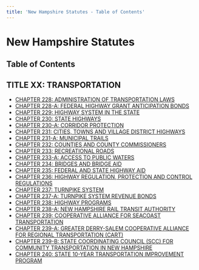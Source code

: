 ```yaml
---
title: 'New Hampshire Statutes - Table of Contents'
---
```


New Hampshire Statutes
======================

Table of Contents
-----------------

TITLE XX: TRANSPORTATION
------------------------

-   [CHAPTER 228: ADMINISTRATION OF TRANSPORTATION LAWS](228.html)
-   [CHAPTER 228-A: FEDERAL HIGHWAY GRANT ANTICIPATION BONDS](228-A.html)
-   [CHAPTER 229: HIGHWAY SYSTEM IN THE STATE](229.html)
-   [CHAPTER 230: STATE HIGHWAYS](230.html)
-   [CHAPTER 230-A: CORRIDOR PROTECTION](230-A.html)
-   [CHAPTER 231: CITIES, TOWNS AND VILLAGE DISTRICT HIGHWAYS](231.html)
-   [CHAPTER 231-A: MUNICIPAL TRAILS](231-A.html)
-   [CHAPTER 232: COUNTIES AND COUNTY COMMISSIONERS](232.html)
-   [CHAPTER 233: RECREATIONAL ROADS](233.html)
-   [CHAPTER 233-A: ACCESS TO PUBLIC WATERS](233-A.html)
-   [CHAPTER 234: BRIDGES AND BRIDGE AID](234.html)
-   [CHAPTER 235: FEDERAL AND STATE HIGHWAY AID](235.html)
-   [CHAPTER 236: HIGHWAY REGULATION, PROTECTION AND CONTROL
    REGULATIONS](236.html)
-   [CHAPTER 237: TURNPIKE SYSTEM](237.html)
-   [CHAPTER 237-A: TURNPIKE SYSTEM REVENUE BONDS](237-A.html)
-   [CHAPTER 238: HIGHWAY PROGRAMS](238.html)
-   [CHAPTER 238-A: NEW HAMPSHIRE RAIL TRANSIT AUTHORITY](238-A.html)
-   [CHAPTER 239: COOPERATIVE ALLIANCE FOR SEACOAST
    TRANSPORTATION](239.html)
-   [CHAPTER 239-A: GREATER DERRY-SALEM COOPERATIVE ALLIANCE FOR
    REGIONAL TRANSPORTATION (CART)](239-A.html)
-   [CHAPTER 239-B: STATE COORDINATING COUNCIL (SCC) FOR COMMUNITY
    TRANSPORTATION IN NEW HAMPSHIRE](239-B.html)
-   [CHAPTER 240: STATE 10-YEAR TRANSPORTATION IMPROVEMENT
    PROGRAM](240.html)
